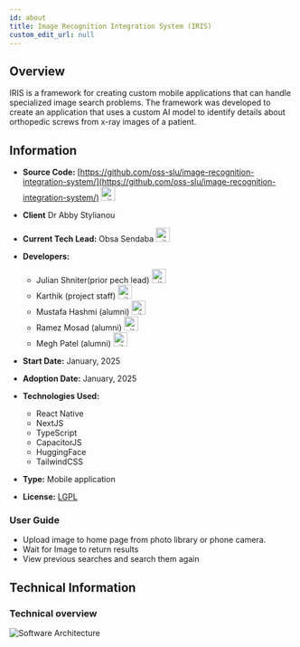 ```yaml
---
id: about
title: Image Recognition Integration System (IRIS)
custom_edit_url: null
---
```


## Overview

IRIS is a framework for creating custom mobile applications that can handle specialized image search problems. The framework was developed to create an application that uses a custom AI model to identify details about orthopedic screws from x-ray images of a patient.

## Information

- **Source Code:** [https://github.com/oss-slu/image-recognition-integration-system/](https://github.com/oss-slu/image-recognition-integration-system/) [<img src="/img/git-alt.svg" alt="git" width="25" height="25" />](https://github.com/oss-slu/image-recognition-integration-system/)
- **Client** Dr Abby Stylianou
- **Current Tech Lead:** Obsa Sendaba [<img src="/img/github.svg" alt="github" width="25" height="25" />](https://github.com/Obssaa)
- **Developers:**

  - Julian Shniter(prior pech lead) [<img src="/img/github.svg" alt="github" width="25" height="25" />](https://github.com/smallrussian)
  - Karthik (project staff) [<img src="/img/github.svg" alt="github" width="25" height="25" />](https://github.com/rcAsironman)
  - Mustafa Hashmi (alumni) [<img src="/img/github.svg" alt="github" width="25" height="25" />](https://github.com/mhashm1)
  - Ramez Mosad (alumni) [<img src="/img/github.svg" alt="github" width="25" height="25" />](https://github.com/ramezmosad)
  - Megh Patel (alumni) [<img src="/img/github.svg" alt="github" width="25" height="25" />](https://github.com/MeghPatel6)
- **Start Date:** January, 2025
- **Adoption Date:** January, 2025

- **Technologies Used:**
  - React Native
  - NextJS
  - TypeScript
  - CapacitorJS
  - HuggingFace
  - TailwindCSS
- **Type:** Mobile application
- **License:** [LGPL](https://www.gnu.org/licenses/lgpl-3.0.en.html)

### User Guide

- Upload image to home page from photo library or phone camera.
- Wait for Image to return results
- View previous searches and search them again

## Technical Information

### Technical overview

![Software Architecture](architecture.png)
